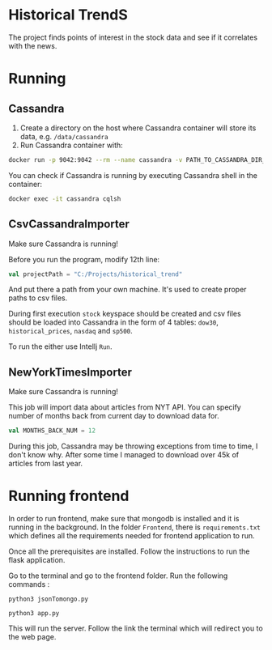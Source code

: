 # Historical TrendS
The project finds points of interest in the stock data and see if it correlates with the news. 


# Running
## Cassandra
1. Create a directory on the host where Cassandra container will store its data, e.g. `/data/cassandra`
1. Run Cassandra container with: 
```bash
docker run -p 9042:9042 --rm --name cassandra -v PATH_TO_CASSANDRA_DIR_CREATED:/var/lib/cassandra -d cassandra:3.11
```

You can check if Cassandra is running by executing Cassandra shell in the container:
```bash
docker exec -it cassandra cqlsh
``` 

## CsvCassandraImporter
Make sure Cassandra is running! 

Before you run the program, modify 12th line:
```scala
val projectPath = "C:/Projects/historical_trend"
```
And put there a path from your own machine. It's used to create proper paths to csv files.

During first execution `stock` keyspace should be created and csv files should be loaded into Cassandra in the form of 4 tables: `dow30`,
`historical_prices`, `nasdaq` and `sp500`.

To run the either use Intellj `Run`.

## NewYorkTimesImporter
Make sure Cassandra is running!

This job will import data about articles from NYT API. You can specify number
of months back from current day to download data for. 
```scala
val MONTHS_BACK_NUM = 12
```

During this job, Cassandra may be throwing exceptions from time to time, I don't know why.
After some time I managed to download over 45k of articles from last year.

# Running frontend
In order to run frontend, make sure that mongodb is installed and it is running in the background.
In the folder ```Frontend```, there is ```requirements.txt``` which defines all the requirements needed for frontend application to run.

Once all the prerequisites are installed. Follow the instructions to run the flask application.

Go to the terminal and go to the frontend folder. Run the following commands :

```python3 jsonTomongo.py```

```python3 app.py```

This will run the server. Follow the link the terminal which will redirect you to the web page.

